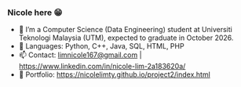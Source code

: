 ### Nicole here 😁

- 🔭 I’m a Computer Science (Data Engineering) student at Universiti Teknologi Malaysia (UTM), expected to graduate in October 2026. 
- 🌱 Languages: Python, C++, Java, SQL, HTML, PHP
- 📫 Contact: limnicole167@gmail.com | https://www.linkedin.com/in/nicole-lim-2a183620a/
- 🎒 Portfolio: https://nicolelimty.github.io/project2/index.html

